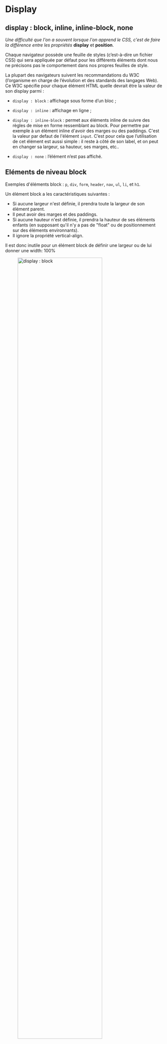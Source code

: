 # Display
## display : block, inline, inline-block, none
*Une difficulté que l'on a souvent lorsque l'on apprend le CSS, c'est de faire la différence entre les propriétés* **display** et **position**.

Chaque navigateur possède une feuille de styles (c’est-à-dire un fichier CSS) qui sera appliquée par défaut pour les différents éléments dont nous ne précisons pas le comportement dans nos propres feuilles de style.

La plupart des navigateurs suivent les recommandations du W3C (l’organisme en charge de l’évolution et des standards des langages Web). Ce W3C spécifie pour chaque élément HTML quelle devrait être la valeur de son display parmi : 

* `display : block` : affichage sous forme d’un bloc ;

* `display : inline` : affichage en ligne ;

* `display : inline-block` :  permet aux éléments inline de suivre des règles de mise en forme ressemblant au block. Pour permettre par exemple à un élément inline d'avoir des marges ou des paddings. C'est la valeur par defaut de l'élément `input`. C’est pour cela que l’utilisation de cet élément est aussi simple : il reste à côté de son label, et on peut en changer sa largeur, sa hauteur, ses marges, etc..

* `display : none` : l’élément n’est pas affiché.

## Eléments de niveau block
Exemples d'éléments block : `p`, `div`, `form`, `header`, `nav`, `ul`, `li`, et `h1`.

Un élément block a les caractéristiques suivantes : 

- Si aucune largeur n'est définie, il prendra toute la largeur de son élément parent.
- Il peut avoir des marges et des paddings.
- Si aucune hauteur n'est définie, il prendra la hauteur de ses éléments enfants (en supposant qu'il n'y a pas de "float" ou de positionnement sur des éléments environnants).
- Il ignore la propriété vertical-align.

Il est donc inutile pour un élément block de définir une largeur ou de lui donner une width: 100%

<figure>
<img src="../images/block.jpg" width = 80% alt="display : block">
<figcaption>display : block</figcaption>
</figure>

### Exemple utilisant le display block
Les boites de texte *l'essentiel à retenir* pour ce site utilisent de éléments `div` ou `p` qui s'empilent grâce à leur display `block`. 

<div class="essentiel">
  <p class="entete">
    L'essentiel à retenir
  </p>
  <div class="resume">
    <ul>
    	<li>premier point</li>
    	<li>deuxième point</li>
    </ul>
  </div>
</div>

Voici le code HTML et CSS utilisé : 

```css
<div class="essentiel">
  <p class="entete">
    L'essentiel à retenir
  </p>
  <div class="resume">
    <ul>
    	<li>premier point</li>
    	<li>deuxième point</li>
    </ul>
  </div>
</div>

<style>
	/* creation du container au fond coloré et avec bords arrondis */
/* aucune marge intérieure pour que les éléments soient contre les bords */
/* du container */
.essentiel {
  background:#f0d0a0;
  color:#555;
  border-radius:10px;
  width:80%;
  border:1px solid #ccc;
  padding-top:0; 
}

/* en-tête : boite qui se positionne à l'interieur du container */
/* en position la plus haute */
/* avec un fond coloré plus foncé et une police plus grosse */
.essentiel>.entete {
  margin:0;
  background:#f56611;
  color:#555;
  font-size:1.5em;
  padding:20px;
  border-radius:10px 10px 0 0 ;
}

/* le contenu : se place à la suite de l'entête, au dessous */
/* ajout d'une marge intérieure et police plus petite */
.essentiel>.resume {
  padding:20px;
  font-size:0.8em;
}
</style>
 ```


**Remarque :**
Pour mettre côte à côte des éléments de display `block`, il faudra utiliser la propriété `inline` et eventuellement `float` (voir plus loin).

## Éléments de niveau Inline
Exemples d'éléments inline : `a`, `span`

Un élément inline s'inscrit dans le flux de texte. On peut l'imaginer comme une boîte qui se comporte comme du texte.
Il ignore le propriétés `width` et `height`, mais accepte `vertical-align`
Il s'inscrit dans le flux du texte.

<figure>
<img src="../images/inline.jpg" width = 80% alt="display : inline">
<figcaption>display : inline</figcaption>
</figure>


### inline : application à la barre de menu horizontale
Cette barre de menu est conçue avec des éléments de type `a`, mis dans des éléments de type `li`. La valeur par défaut d'un `<li>` pour la propriété display est `list-item`. Cette valeur est connue pour ses styles par défaut (margin-start plus ou moins élevée, puce de liste de type disc, saut de ligne, etc.).

La valeur par défaut du display de `li` est ressemblant à celui de `block` ce qui va rendre impossible le placement de tous nos liens sur une seule ligne. On va donc le modifier en `inline`

Le display de `a` va être conservé en `inline`.

<ul >
	<li class="demoLi"><a class="exemple" href="#">Item 1</a></li>
	<li class="demoLi"><a class="exemple" href="#">Item 2</a></li>
	<li class="demoLi"><a class="exemple" href="#">Item 3</a></li>
	
</ul>

<style>
  
.demoLi{
	display: inline;
	list-style: none; 
	margin: 1px;
}

.exemple{
	/*display: inline;*/
	list-style: none; /* pour enlever les puces sur IE7 */
	width: 100px;
	padding: 5px 10px;
	text-decoration: none;
	color: #fff;
	font-weight: bold;
	background: #999;
	border-radius: 10px;
}
</style>


```css
<ul >
	<li><a class="exemple" href="#">Item 1</a></li>
	<li><a class="exemple" href="#">Item 2</a></li>
	<li><a class="exemple" href="#">Item 3</a></li>
</ul>

<style>
li {
	display: inline;
	list-style: none; 
	margin: 1px;
}
```


On pourra alors ajouter des règles CSS aux éléments `a` directement enfants de `li` avec le selecteur `li a`. (pour définir une couleur de fond, une bordure..., ou pour des effets de survol, avec la pseudo classe `a:hover`)


## Eléments de niveau inline-block
Avec Inline-block, l'élément génère une boîte block qui est mise en forme comme s'il s'agissait d'une boîte inline (c'est à dire sur la même ligne que le contenu adjacent).
Cela offre la possibilité de définir une largeur et une hauteur, des marges et paddings top et bottom, etc.

<figure>
<img src="../images/inline-block.jpg" width = 60% alt="display : inline-block">
<figcaption>display : inline-block</figcaption>
</figure>

### application aux formulaires
Dans un formulaire, les éléments `label` et `input` se succèdent : un *label* précede un *input* afin d'expliciter la nature du champ *input* à remplir.

On montre ici un exemple de mise en page selon le *display* choisi pour le label. Le display par défaut du *label* a la valeur `inline`. On modifiera celui-ci par `block` puis `inline-block`; 

Le code HTML sera identique dans les 3 cas ci-dessous : 

```html
<form name="my_form" action="#result" method="post">
	<p> <label for="nom">Nom</label> <input type="text" id="nom"> </p>
	<p> <label for="email">E-mail</label> <input type="e-mail" id="email"> </p>
	<p> <label for="sujet">Sujet</label> <input type="text" id="sujet"> </p>
	<p> <label for="message">Message</label> <textarea id="message"></textarea> </p>
</form>
```

* display `inline` (display par defaut) : 
Ici, la règle css `width:100px` que l'on souhaite associer à l'élément `label` est inopérante. Les labels se mettent à côté de l'élément *input*, mais ces derniers ne s'alignent pas car la boite contenant l'élément *label* n'a pas une largeur fixe : 

<figure>
<img src="../images/formulaire-inline.png" width = 40% alt="display : inline">
<figcaption>label avec display : inline</figcaption>
</figure>

* display `block` : 
Les éléments se positionnent l'un sous l'autre : 
<figure>
<img src="../images/formulaire-block.png" width = 25% alt="display : block">
<figcaption>label avec display : block</figcaption>
</figure>

* display `inline-block` :
c'est le résultat attendu : l'étiquette *label* se met côte à côte avec l'élément *input*. Ceux-ci sont alignés verticalement, et la règle css `width:100px` associée au *label* est opérante. Ce qui aligne alors les éléments *input* :

<figure>
<img src="../images/formulaire-inline-block.png" width = 40% alt="display : inline-block">
<figcaption>label avec display : inline-block</figcaption>
</figure>

Le code CSS correspondant : 

```css
<form name="my_form" action="#result" method="post">
	<p> <label for="nom">Nom</label> <input type="text" id="nom"> </p>
	<p> <label for="email">E-mail</label> <input type="e-mail" id="email"> </p>
	<p> <label for="sujet">Sujet</label> <input type="text" id="sujet"> </p>
	<p> <label for="message">Message</label> <textarea id="message"></textarea> </p>
</form>

<style>
input, textarea {
	/*déjà en inline-block*/
	width: 150px;
	padding: 4px;
	vertical-align: top;
}

label {
	display: inline-block;
	width: 100px;
	margin-right: 20px;
	vertical-align: top;
	text-align: left;
}
</style>
``` 

### inline-block : application au design responsive
**design responsive :** mise en page qui s'adapte à la taille de l'écran.
Souvent, lorsque la page s'affiche dans un écran d'ordinateur, les éléments se mettent côte à côte pour profiter de la largeur de cet écran. 
Par contre, lorsque l'écran est plus étroit (tablette ou smartphone), il est d'usage de disposer les éléments l'un sous l'autre.

Dans cet exemple, on va positionner des éléments en 3 **colonnes**. 
On a vu que les élements de type `div` ont un display par défaut qui vaut `block`. Leur disposition naturelle est donc : l'un sous l'autre (mode écran pour smartphone). 

Si on veut que l'affichage s'adapte à un écran large, on va alors modifier le display des éléments `div` en une nouvelle valeur `inline-block`.

**La propriété `float` :** Une fois le comportement des éléments modifié avec la valeur `inline-block`, on souhaitera définir l'élément `div` qui se positionnera à gauche, celui qui se positionnera au centre, et celui qui se positionnera à droite. 
Avec la propriété `float`, un élément va se positionner par rapport à son élément voisin : il va s'empiler sur le bord (droite) de l'élément à gauche (`float:left;`), ou bien sur le bord de l'élément à droite (`float:right;`).


*Méthode : pour placer les éléments côte à côte*  
- **chaque élément div : display: inline-block;**  
- floater à gauche : **float: left;** ou floater à droite : **float: right;**

L'élément `<div class="demoMain">` pour lequel la proriété `float` n'a pas été modifiée, se positionnera au centre.

<figure>
<img src="../images/troisBlocs.png" width = 80% alt="display : inline-block">
<figcaption>display : inline-block</figcaption>
</figure>

Ici, le changement de valeur du display se fait lorsque l'écran est assez grand. En CSS, les déclarations sont alors encapsulées dans un bloc conditionnel, comme le montre l'extrait ci-dessous : 

```css
@media screen and (min-width: 800px), handheld and (min-width: 800px) {
div {
	/*concerne tous les elements div*/
	display: inline-block;
	width: 33.33%;
}
.demoA {
	/*pour l'element div qui floatera à gauche*/
	float: left;
}
.demoB {
	/*pour l'element div qui floatera à droite*/
	float: right;
}
}
```
Le code complet est donné en bas de document, avec l'exemple du *Holy Grail*

### inline-block : centrer un élément fils dans son élément parent

* L'élement parent, `conteneur` doit avoir la propriété `text-align: center;` afin de centrer horizontalement l'élément fils `bloc`.

* Pour l'élément fils, `bloc` : centrer celui-ci avec les règles : `display: inline-block;`, et `vertical-align: center;`

<style>
.conteneur {
	background-color:#ccc;
	width:400px;
	height:200px;
	line-height:200px;
	text-align:center; /* centrage horizontal */ }

	.bloc {
	width:100px; /* largeur du bloc */
	padding:10px; /* aération interne du bloc */
	border:1px solid #fff;
	vertical-align:middle;
	display:inline-block;
	line-height:1.2; /* on rétablit le line-height */
	text-align:left; /* ... et l'alignement du texte */ }
	</style>

<div class="conteneur">
	<div class="bloc">
		<h3>Kikoo !</h3>
		<p>Lorem ipsum [...]</p>
	</div>	
</div>

```css
<style>
.conteneur {
	background-color:#ccc;
	width:400px;
	height:200px;
	line-height:200px;
	text-align:center; /* centrage horizontal */ }

	.bloc {
	width:100px; /* largeur du bloc */
	padding:10px; /* aération interne du bloc */
	border:1px solid #fff;
	vertical-align:middle;
	display:inline-block;
	line-height:1.2; /* on rétablit le line-height */
	text-align:left; /* ... et l'alignement du texte */ }
	</style>

<div class="conteneur">
	<div class="bloc">
		<h3>Kikoo !</h3>
		<p>Lorem ipsum [...]</p>
	</div>	
</div>
``` 

# Position

la propriete position determine de quelle manière les éléments se disposent dans une page les uns par rapport aux autres. Voir le tutoriel à l'adresse : 

[https://developer.mozilla.org/fr/docs/Web/CSS/position](https://developer.mozilla.org/fr/docs/Web/CSS/position)

<figure>
<img src="../images/position.png" width = 80% alt="position">
<figcaption>valeur de position : static (à gauche), relative (centre), absolute (à droite)</figcaption>
</figure>

```css
/* image du centre */
.jaune {
	position: relative;
  top: 40px; left: 40px;
}

/* image à droite */
.jaune {
	position: absolute;
	top: 40px; left: 40px;
}
``` 
Par defaut, la valeur est *static* . Les propriétés `top`, `right`, `bottom`, `left`, et `z-index` n'ont aucun effet lorsque le positionnement est `static`.

*  RELATIVE —L'élément est positionné dans le flux normal du document puis décalé, par rapport à lui-même, selon les valeurs fournies par top, right, bottom et left. Le décalage n'a pas d'impact sur la position des autres éléments. Aussi, l'espace fourni à l'élément sur la page est le même que celui fourni avec static.
  Par defaut, right, bottom et left ont pour valeur *auto*

*  ABSOLUTE-L'élément est retiré du flux normal et aucun espace n'est créé pour l'élément sur la page. Il est ensuite positionné par rapport à son élément parent. C'est la valeur choisie pour les objets que l'on veut placer à l'aide de leurs coordonnées : voir les exemples dans les pages <a href="../../javascript_avance/page1/index.html">javascript avancé</a> et <a href="../../mini_projet_spaceInvader/page1/index.html">mini projet Space Invader</a>.<br>**Note:** Le parent, lui, doit avoir la propriété *position: relative;* 

*  FIXED — ressemble à `absolute`mais le positionnement se fait relativement à la fenêtre du navigateur. Il reste *fixe* malgré le scrolling de la page.


# Eléments en 3 colonnes : le Holy Grail
Pour des explications détaillés, on pourra se référer à la [page consacrée sur alsacreation](https://www.alsacreations.com/tuto/lire/588-trois-colonnes-float.html)

Le Holy Grail se réfère à une page web qui est constituée de quatre sections — un header, un footer, et une zone principale comportant deux sidebars, un de chaque côté : 

<figure>
<img src="../images/HolyGrail.png" width = 40% alt="saint graal css">
<figcaption>mise en page en 3 colonnes</figcaption>
</figure>

La mise en page respecte les règles suivantes :

- Elle comporte une colonne centrale de largeur fluide et des sidebars de largeur fixe.
- La colonne centrale doit apparaître en premier dans le markup, avant les deux sidebars mais après le header.
- Les trois colonnes doivent avoir la même hauteur, indépendamment de leur contenu.
- Le footer doit toujours se trouver en bas du viewport, même si le contenu ne remplit pas la hauteur du viewport.
- Le layout doit être responsif, toutes les sections doivent se retrouver sur une seule colonne sur les viewports de dimension réduite.

Le Saint Graal est bien connu pour être difficile à créer en CSS sans aucun tripatouillage.

Exemple de code html, css respectant la mise en page du saint graal, et de manière *responsive* (avec adaptation à la largeur des écrans, même de type smartphone).

**Exemple :** Vous pourrez voir ici l'effet *responsive* en réduisant ou augmentant la largeur de la fenêtre.

<main role="main" class="demo">
<h1>Une mise en page <i>responsive</i> sur trois colonnes.</h1>

<header class="demoHeader">HEADER</header>
<div class="demoMain">TOP/CENTER<br>(ex: main content)</div>
<div class="demoA">MIDDLE/LEFT<br>(ex: menu)</div>
<div class="demoB">BOTTOM/RIGHT<br>(ex: aside)</div>
<footer class="demoFooter">FOOTER
<nav>
	<h2>Menu.</h2>
	<ul>
		<li class="maliste"><a hreflang="fr" href="/lab/">lab</a></li>
		<li class="maliste"><a hreflang="fr" href="/">accueil</a></li>
		<li class="maliste"><a class="contact" hreflang="fr" href="/contact">contact</a></li>
	</ul>
</nav>
</footer>

</main>

<footer>


</footer>

<style type="text/css">
/*** 3 Columns ***/
.demo * {
	box-sizing: border-box;
	text-align: center;
}
.demo div {
	height: 12em;
}
.demoHeader,
.demoFooter {
	background: #aaa;
}
/*****
Colors
*****/
.demoMain {
	background: #ddd;
}
.demoA {
	background: #abc;
}
.demoB {
	background: #def;
}

.maliste {
	display: inline;
	list-style: none; 
	margin: 0.2;
}
/*********************
Media queries examples
**********************/
@media screen and (min-width: 800px), handheld and (min-width: 800px) {
.demo div {
	display: inline-block;
	width: 33.33%;
}
.demoA {
	float: left;
}
.demoB {
	float: right;
}
}
	</style>
	
**Code complet :**


```css
<!doctype html>
<head>
<meta charset="UTF-8" />
<title>Une mise en page responsive sur trois colonnes</title>
	
<style type="text/css">
/*** 3 Columns ***/
.demo * {
	box-sizing: border-box;
	text-align: center;
}
.demo div {
	height: 12em;
}
.demoHeader,
.demoFooter {
	background: #aaa;
}
/*****
Colors
*****/
.demoMain {
	background: #ddd;
}
.demoA {
	background: #abc;
}
.demoB {
	background: #def;
}

li {
	display: inline;
	list-style: none; 
	margin: 1px;
}
/*********************
Media queries examples
**********************/
@media screen and (min-width: 800px), handheld and (min-width: 800px) {
.demo div {
	display: inline-block;
	width: 33.33%;
}
.demoA {
	float: left;
}
.demoB {
	float: right;
}
}
</style>
</head>

<body>
<main role="main" class="demo">
<h1>Une mise en page <i>responsive</i> sur trois colonnes.</h1>

<header class="demoHeader">HEADER</header>
<div class="demoMain">TOP/CENTER<br>(ex: main content)</div>
<div class="demoA">MIDDLE/LEFT<br>(ex: menu)</div>
<div class="demoB">BOTTOM/RIGHT<br>(ex: aside)</div>
<footer class="demoFooter">FOOTER
<nav>
	<h2>Menu.</h2>
	<ul>
		<li><a hreflang="fr" href="/lab/">lab</a></li>
		<li><a hreflang="fr" href="/">accueil</a></li>
		<li><a class="contact" hreflang="fr" href="/contact">contact</a></li>
	</ul>
</nav>
</footer>

</main>

<footer>


</footer>
</body>
</html>
```

<div class="essentiel">
  <p class="entete">
    L'essentiel à retenir
  </p>
  <div class="resume">
  	Le positionnement des éléments se fait à l'aide de 4 propriétés importantes :
    <ul>
    	<li>display :
				<ul>
					<li>block : les éléments `block` se placent l'un sous l'autre. <br> On peut leur appliquer des règles pour les dimensionner (width et height). Par défaut, l'élément `block` occupe toute la largeur de l'élément parent (width), et toute la hauteur de son élément enfant (height). Par défaut, c'est la valeur des éléments `p`, `div` ainsi que pour les autres balises de sectionnement (header, footer, section), et les listes (ul, ol, li).<br>La règle `vertical-align` ne fonctionne pas avec des éléments `block` : ils ne peuvent pas être alignés avec le bord supérieur de l'élement parent.<br>On peut lui affecter la règle `text-align : right, left, center, justify;` qui affectera son contenu.<br>
					Un élément block peut contenir un élément inline, mais pas l'inverse.</li>
					<li>inline : positionnement côte à côte, sur la même ligne.<br> Il ignore les propriétés width et height, mais accepte `vertical-align`.<br>Il s’inscrit dans le flux du texte. <br>C'est la valeur par défaut des éléments `a` et `span`.
						<br>Les éléments inline ne peuvent contenir que des éléments inline.</li>
					<li>inline-block : l'élément devient une boîte `block`, mais qui est mise en ligne comme s’il s’agissait d’une boîte inline. On peut alors appliquer les règles de dimension width et height. Mais également celle de positionnement vertical `vertical-align` et pour son contenu celle de `text-align`.<br>C'est la valeur par défaut de l'élément `input`.</li>
				</ul>
    	</li>
    	<li>vertical-align : concerne les éléments dont les display sont inline et inline-block, ainsi que les cellules d'un tableau. L'élément est alors positionné :
    		<ul><li>dans la hauteur de l'élement parent (valeurs possibles : text-top, text-bottom et middle)</li>
    		<li>ou bien par rapport aux éléments de la même ligne (avec les valeurs : top, bottom, sub).</li>
    	  </ul>
    	</li>
    	<li>text-align : concerne les éléments dont le display est block ou inline-block. Permet de mettre le contenu à gauche, au centre, à droite ou de manière justifié (left, right, center, justify).</li>
    	<li>float : concerne les éléments dont le display est inline, ou inline-block. Permet d'inscrire les éléments en ligne dans un flux où ils seront floatés à gauche (left), ou à droite (right).</li>
    	<li>position : les éléments ont tous par défaut la valeur `static` pour la propriété position. Ils se placent dans le flux de construction de la page, selon leur valeur de display. 
				<ul>
					<li>position : relative ;<br>
							Pour décaler un élément : dans le flux normal du document l'élément est décalé, par rapport à lui-même, selon les valeurs fournies par top, right, bottom et left. Cela ne modifie pas les autres éléments qui conservent leur place.<br>
							C'est aussi la valeur que doit posséder un élément parent afin de positionner un de ses éléments fils de manière `absolute`.
					</li>
					<li>position : absolute; <br>
							L’élément est retiré du flux normal. Il peut alors être positionné avec les propriétés top et left, qui placeront l'élément à partir du coin supérieur gauche. (par exemple `top: 100px;` pour placer l'élément 100px sous le bord supérieur du parent).
					</li>
				</ul>
    	</li>
    </ul>
  </div>
</div>

# Liens
[https://developer.mozilla.org/fr/docs/Web/CSS/display](https://developer.mozilla.org/fr/docs/Web/CSS/display)

[https://developer.mozilla.org/fr/docs/Web/CSS/position](https://developer.mozilla.org/fr/docs/Web/CSS/position)

[https://la-cascade.io/la-difference-entre-block-et-inline/](https://la-cascade.io/la-difference-entre-block-et-inline/)

[https://www.pierre-giraud.com/html-css-apprendre-coder-cours/display/](https://www.pierre-giraud.com/html-css-apprendre-coder-cours/display/)



